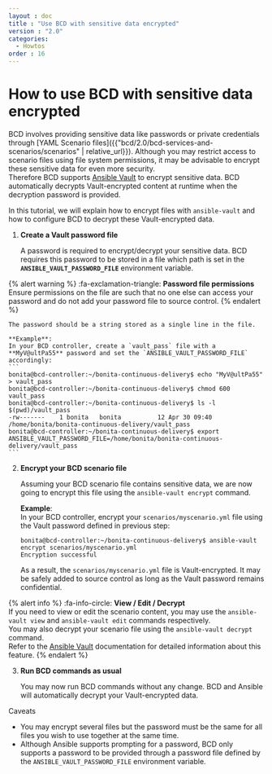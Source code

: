 ```yaml
---
layout : doc
title : "Use BCD with sensitive data encrypted"
version : "2.0"
categories:
  - Howtos
order : 16
---
```

# How to use BCD with sensitive data encrypted

BCD involves providing sensitive data like passwords or private credentials through [YAML Scenario files]({{"bcd/2.0/bcd-services-and-scenarios/scenarios" | relative_url}}). Although you may restrict access to scenario files using file system permissions, it may be advisable to encrypt these sensitive data for even more security.  
Therefore BCD supports [Ansible Vault](https://docs.ansible.com/ansible/latest/user_guide/vault.html) to encrypt sensitive data. BCD automatically decrypts Vault-encrypted content at runtime when the decryption password is provided.

In this tutorial, we will explain how to encrypt files with `ansible-vault` and how to configure BCD to decrypt these Vault-encrypted data.


1. **Create a Vault password file**

    A password is required to encrypt/decrypt your sensitive data. BCD requires this password to be stored in a file which path is set in the **`ANSIBLE_VAULT_PASSWORD_FILE`** environment variable.

{% alert warning %}
    :fa-exclamation-triangle: **Password file permissions**  
    Ensure permissions on the file are such that no one else can access your password and do not add your password file to source control.
{% endalert %}

    The password should be a string stored as a single line in the file.
    
    **Example**:  
    In your BCD controller, create a `vault_pass` file with a **MyV@ultPa55** password and set the `ANSIBLE_VAULT_PASSWORD_FILE` accordingly:
    ```
    bonita@bcd-controller:~/bonita-continuous-delivery$ echo "MyV@ultPa55" > vault_pass
    bonita@bcd-controller:~/bonita-continuous-delivery$ chmod 600 vault_pass
    bonita@bcd-controller:~/bonita-continuous-delivery$ ls -l $(pwd)/vault_pass 
    -rw-------    1 bonita   bonita          12 Apr 30 09:40 /home/bonita/bonita-continuous-delivery/vault_pass
    bonita@bcd-controller:~/bonita-continuous-delivery$ export ANSIBLE_VAULT_PASSWORD_FILE=/home/bonita/bonita-continuous-delivery/vault_pass
    ```

2. **Encrypt your BCD scenario file**

    Assuming your BCD scenario file contains sensitive data, we are now going to encrypt this file using the `ansible-vault encrypt` command.

    **Example**:  
    In your BCD controller, encrypt your `scenarios/myscenario.yml` file using the Vault password defined in previous step:
    ```
    bonita@bcd-controller:~/bonita-continuous-delivery$ ansible-vault encrypt scenarios/myscenario.yml
    Encryption successful
    ```
    As a result, the `scenarios/myscenario.yml` file is Vault-encrypted. It may be safely added to source control as long as the Vault password remains confidential.

{% alert info %}
    :fa-info-circle: **View / Edit / Decrypt**  
    If you need to view or edit the scenario content, you may use the `ansible-vault view` and `ansible-vault edit` commands respectively.  
    You may also decrypt your scenario file using the `ansible-vault decrypt` command.  
    Refer to the [Ansible Vault](https://docs.ansible.com/ansible/latest/user_guide/vault.html) documentation for detailed information about this feature.
{% endalert %}

3. **Run BCD commands as usual**

    You may now run BCD commands without any change. BCD and Ansible will automatically decrypt your Vault-encrypted data.


Caveats <!--{.h2}-->

- You may encrypt several files but the password must be the same for all files you wish to use together at the same time.
- Although Ansible supports prompting for a password, BCD only supports a password to be provided through a password file defined by the `ANSIBLE_VAULT_PASSWORD_FILE` environment variable.
